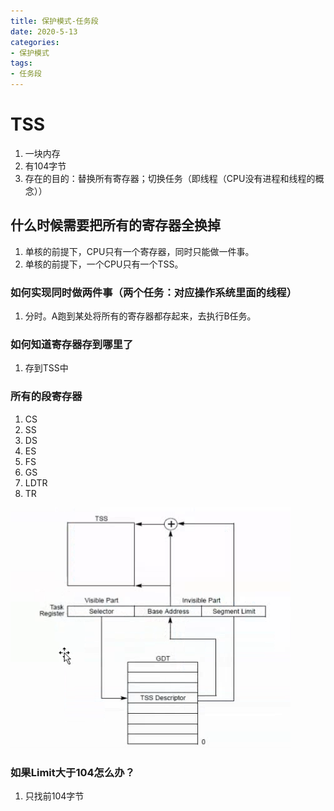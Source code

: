 ```yaml
---
title: 保护模式-任务段
date: 2020-5-13
categories: 
- 保护模式
tags: 
- 任务段
---
```


# TSS

1. 一块内存
2. 有104字节
3. 存在的目的：替换所有寄存器；切换任务（即线程（CPU没有进程和线程的概念））

## 什么时候需要把所有的寄存器全换掉
1. 单核的前提下，CPU只有一个寄存器，同时只能做一件事。
2. 单核的前提下，一个CPU只有一个TSS。

### 如何实现同时做两件事（两个任务：对应操作系统里面的线程）
1. 分时。A跑到某处将所有的寄存器都存起来，去执行B任务。

### 如何知道寄存器存到哪里了
1. 存到TSS中

### 所有的段寄存器
1. CS
2. SS
3. DS
4. ES
5. FS
6. GS
7. LDTR
8. TR

![TSS](/images/保护模式/tss.png)

### 如果Limit大于104怎么办？
1. 只找前104字节

